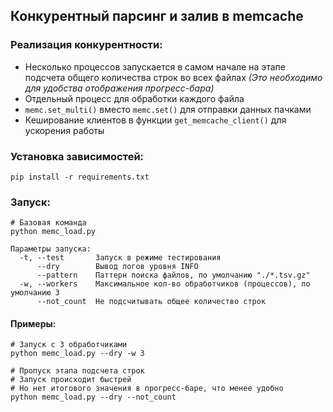 ## Конкурентный парсинг и залив в memcache

### Реализация конкурентности:
- Несколько процессов запускается в самом начале на этапе подсчета общего количества строк во всех файлах
*(Это необходимо для удобства отображения прогресс-бара)*
- Отдельный процесс для обработки каждого файла
- ```memc.set_multi()``` вместо ```memc.set()``` для отправки данных пачками
- Кеширование клиентов в функции ```get_memcache_client()``` для ускорения работы

### Установка зависимостей:
```shell
pip install -r requirements.txt
```

### Запуск:
```shell
# Базовая команда
python memc_load.py
```
```
Параметры запуска:
  -t, --test       Запуск в режиме тестирования
      --dry        Вывод логов уровня INFO
      --pattern    Паттерн поиска файлов, по умолчанию "./*.tsv.gz"
  -w, --workers    Максимальное кол-во обработчиков (процессов), по умолчанию 3
      --not_count  Не подсчитывать общее количество строк
```

#### Примеры:
```shell
# Запуск с 3 обработчиками
python memc_load.py --dry -w 3
```

```shell
# Пропуск этапа подсчета строк
# Запуск происходит быстрей 
# Но нет итогового значения в прогресс-баре, что менее удобно
python memc_load.py --dry --not_count
```

